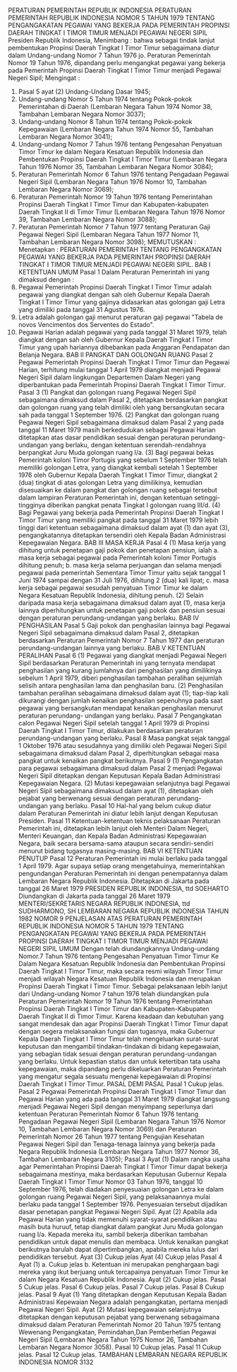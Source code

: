  PERATURAN PEMERINTAH REPUBLIK INDONESIA PERATURAN PEMERINTAH REPUBLIK INDONESIA NOMOR 5 TAHUN 1979 TENTANG PENGANGAKATAN PEGAWAI YANG BEKERJA PADA PEMERINTAH PROPINSI DAERAH TINGKAT I TIMOR TIMUR MENJADI PEGAWAI NEGERI SIPIL Presiden Republik Indonesia,
Menimbang :
 bahwa sebagai tindak lanjut pembentukan Propinsi Daerah Tingkat I Timor Timur sebagaimana diatur dalam Undang-undang Nomor 7 Tahun 1976 jo. Peraturan Pemerintah Nomor 19 Tahun 1976, dipandang perlu mengangkat pegawai yang bekerja pada Pemerintah Propinsi Daerah Tingkat I Timor Timur menjadi Pegawai Negeri Sipil;
Mengingat :

1. Pasal 5 ayat (2) Undang-Undang Dasar 1945;
2. Undang-undang Nomor 5 Tahun 1974 tentang Pokok-pokok Pemerintahan di Daerah (Lembaran Negara Tahun 1974 Nomor 38, Tambahan Lembaran Negara Nomor 3037);
3. Undang-undang Nomor 8 Tahun 1974 tentang Pokok-pokok Kepegawaian (Lembaran Negara Tahun 1974 Nomor 55, Tambahan Lembaran Negara Nomor 3041);
4. Undang-undang Nomor 7 Tahun 1976 tentang Pengesahan Penyatuan Timor Timur ke dalam Negara Kesatuan Republik Indonesia dan Pembentukan Propinsi Daerah Tingkat I Timor Timur (Lembaran Negara Tahun 1976 Nomor 35, Tambahan Lembaran Negara Nomor 3084);
5. Peraturan Pemerintah Nomor 6 Tahun 1976 tentang Pengadaan Pegawai Negeri Sipil (Lembaran Negara Tahun 1976 Nomor 10, Tambahan Lembaran Negara Nomor 3069);
6. Peraturan Pemerintah Nomor 19 Tahun 1976 tentang Pemerintahan Propinsi Daerah Tingkat I Timor Timur dan Kabupaten-kabupaten Daerah Tingkat II di Timor Timur (Lembaran Negara Tahun 1976 Nomor 39, Tambahan Lembaran Negara Nomor 3088);
7. Peraturan Pemerintah Nomor 7 Tahun 1977 tentang Peraturan Gaji Pegawai Negeri Sipil (Lembaran Negara Tahun 1977 Nomor 11, Tambahan Lembaran Negara Nomor 3098);
MEMUTUSKAN :
 Menetapkan : PERATURAN PEMERINTAH TENTANG PENGANGKATAN PEGAWAI YANG BEKERJA PADA PEMERINTAH PROPINSI DAERAH TINGKAT I TIMOR TIMUR MENJADI PEGAWAI NEGERI SIPIL.
BAB I KETENTUAN UMUM
Pasal 1
Dalam Peraturan Pemerintah ini yang dimaksud dengan :
1. Pegawai Pemerintah Propinsi Daerah Tingkat I Timor Timur adalah pegawai yang diangkat dengan sah oleh Gubernur Kepala Daerah Tingkat I Timor Timur yang gajinya didasarkan atas golongan gaji Letra yang dimiliki pada tanggal 31 Agustus 1976.
2. Letra adalah golongan gaji menurut peraturan gaji pegawai "Tabela de novos Vencimentos dos Serventes do Estado".
3. Pegawai Harian adalah pegawai yang pada tanggal 31 Maret 1979, telah diangkat dengan sah oleh Gubernur Kepala Daerah Tingkat I Timor Timur yang upah hariannya dibebankan pada Anggaran Pendapatan dan Belanja Negara.
BAB II PANGKAT DAN GOLONGAN RUANG
Pasal 2
Pegawai Pemerintah Propinsi Daerah Tingkat I Timor Timur dan Pegawai Harian, terhitung mulai tanggal 1 April 1979 diangkat menjadi Pegawai Negeri Sipil dalam lingkungan Departemen Dalam Negeri yang diperbantukan pada Pemerintah Propinsi Daerah Tingkat I Timor Timur.
Pasal 3
(1) Pangkat dan golongan ruang Pegawai Negeri Sipil sebagaimana dimaksud dalam Pasal 2, ditetapkan berdasarkan pangkat dan golongan ruang yang telah dimiliki oleh yang bersangkutan secara sah pada tanggal 1 September 1976.
(2) Pangkat dan golongan ruang Pegawai Negeri Sipil sebagaimana dimaksud dalam Pasal 2 yang pada tanggal 11 Maret 1979 masih berkedudukan sebagai Pegawai Harian ditetapkan atas dasar pendidikan sesuai dengan peraturan perundang- undangan yang berlaku, dengan ketentuan serendah-rendahnya berpangkat Juru Muda golongan ruang I/a.
(3) Bagi pegawai bekas Pemerintah koloni Timor Portugis yang sebelum 1 September 1976 telah memiliki golongan Letra, yang diangkat kembali setelah 1 September 1976 oleh Gubernur Kepala Daerah Tingkat I Timor Timur, diangkat 2 (dua) tingkat di atas golongan Letra yang dimilikinya, kemudian disesuaikan ke dalam pangkat dan golongan ruang sebagai tersebut dalam lampiran Peraturan Pemerintah ini, dengan ketentuan setinggi-tingginya diberikan pangkat penata Tingkat I golongan ruang III/d.
(4) Bagi Pegawai yang bekerja pada Pemerintah Propinsi Daerah Tingkat I Timor Timur yang memiliki pangkat pada tanggal 31 Maret 1979 lebih tinggi dari ketentuan sebagaimana dimaksud dalam ayat (1) dan ayat (3), pengangkatannya ditetapkan tersendiri oleh Kepala Badan Administrasi Kepegawaian Negara.
BAB III MASA KERJA
Pasal 4
(1) Masa kerja yang dihitung untuk penetapan gaji pokok dan penetapan pensiun, ialah a. masa kerja sebagai pegawai pada Pemerintah koloni Timor Portugis dihitung penuh;
b. masa kerja selama perjuangan dan selama menjadi pegawai pada pemerintah Sementara Timor Timur yaitu sejak tanggal 1 Juni 1974 sampai dengan 31 Juli 1976, dihitung 2 (dua) kali lipat;
c. masa kerja sebagai pegawai sesudah penyatuan Timor Timur ke dalam Negara Kesatuan Republik Indonesia, dihitung penuh.
(2) Selain daripada masa kerja sebagaimana dimaksud dalam ayat (1), masa kerja lainnya diperhitungkan untuk penetapan gaji pokok dan pensiun sesuai dengan peraturan perundang-undangan yang berlaku.
BAB IV PENGHASILAN
Pasal 5
Gaji pokok dan penghasilan lainnya bagi Pegawai Negeri Sipil sebagaimana dimaksud dalam Pasal 2, ditetapkan berdasarkan Peraturan Pemerintah Nomor 7 Tahun 1977 dan peraturan perundang-undangan lainnya yang berlaku.
BAB V KETENTUAN PERALIHAN
Pasal 6
(1) Pegawai yang diangkat menjadi Pegawai Negeri Sipil berdasarkan Peraturan Pemerintah ini yang ternyata mendapat penghasilan yang kurang jumlahnya dari penghasilan yang dimilikinya sebelum 1 April 1979, diberi penghasilan tambahan peralihan sejumlah selisih antara penghasilan lama dan penghasilan baru.
(2) Penghasilan tambahan peralihan sebagaimana dimaksud dalam ayat (1); tiap-tiap kali dikurangi dengan jumlah kenaikan penghasilan sepenuhnya pada saat pegawai yang bersangkutan mendapat kenaikan penghasilan menurut peraturan perundang- undangan yang berlaku.
Pasal 7
Pengangkatan calon Pegawai Negeri Sipil setelah tanggal 1 April 1979 di Propinsi Daerah Tingkat I Timor Timur, dilakukan berdasarkan peraturan perundang-undangan yang berlaku.
Pasal 8
Masa pangkat sejak tanggal 1 Oktober 1976 atau sesudahnya yang dimiliki oleh Pegawai Negeri Sipil sebagaimana dimaksud dalam Pasal 2, diperhitungkan sebagai masa pangkat untuk kenaikan pangkat berikutnya.
Pasal 9
(1) Pengangkatan para pegawai sebagaimana dimaksud dalam Pasal 2 menjadi Pegawai Negeri Sipil ditetapkan dengan Keputusan Kepala Badan Administrasi Kepegawaian Negara.
(2) Mutasi kepegawaian selanjutnya bagi Pegawai Negeri Sipil sebagaimana dimaksud dalam ayat (1), ditetapkan oleh pejabat yang berwenang sesuai dengan peraturan perundang-undangan yang berlaku.
Pasal 10
Hal-hal yang belum cukup diatur dalam Peraturan Pemerintah ini diatur lebih lanjut dengan Keputusan Presiden.
Pasal 11
Ketentuan-ketentuan teknis pelaksanaan Peraturan Pemerintah ini, ditetapkan lebih lanjut oleh Menteri Dalam Negeri, Menteri Keuangan, dan Kepala Badan Administrasi Kepegawaian Negara, baik secara bersama-sama ataupun secara sendiri-sendiri menurut bidang tugasnya masing-masing.
BAB VI KETENTUAN PENUTUP
Pasal 12
Peraturan Pemerintah ini mulai berlaku pada tanggal 1 April 1979. Agar supaya setiap orang mengetahuinya, memerintahkan pengundangan Peraturan Pemerintah ini dengan penempatannya dalam Lembaran Negara Republik Indonesia. Ditetapkan di Jakarta pada tanggal 26 Maret 1979 PRESIDEN REPUBLIK INDONESIA, ttd SOEHARTO Diundangkan di Jakarta pada tanggal 26 Maret 1979 MENTERI/SEKRETARIS NEGARA REPUBLIK INDONESIA, ttd SUDHARMONO, SH LEMBARAN NEGARA REPUBLIK INDONESIA TAHUN 1982 NOMOR 9 PENJELASAN ATAS PERATURAN PEMERINTAH REPUBLIK INDONESIA NOMOR 5 TAHUN 1979 TENTANG PENGANGKATAN PEGAWAI YANG BEKERJA PADA PEMERINTAH PROPINSI DAERAH TINGKAT I TIMOR TIMUR MENJADI PEGAWAI NEGERI SIPIL UMUM Dengan telah diundangkannya Undang-undang Nomor.7 Tahun 1976 tentang Pengesahan Penyatuan Timor Timur Ke Dalam Negara Kesatuan Republik Indonesia dan Pembentukan Propinsi Daerah Tingkat I Timor Timur, maka secara resmi wilayah Timor Timur menjadi wilayah Negara Kesatuan Republik Indonesia dan merupakan Propinsi Daerah Tingkat I Timor Timur. Sebagai pelaksanaan lebih lanjut dari Undang-undang Nomor 7 tahun 1976 telah diundangkan pula Peraturan Pemerintah Nomor 19 Tahun 1976 tentang Pemerintahan Propinsi Daerah Tingkat I Timor Timur dan Kabupaten-Kabupaten Daerah Tingkat II di Timor Timur. Karena keadaan dan kebutuhan yang sangat mendesak dan agar Propinsi Daerah Tingkat I Timor Timur dapat dengan segera melaksanakan fungsi dan tugasnya, maka Gubernur Kepala Daerah Tingkat I Timor Timur telah mengeluarkan surat-surat keputusan dan mengambil tindakan-tindakan di bidang kepegawaian, yang sebagian tidak sesuai dengan peraturan perundang-undangan yang berlaku. Untuk kepastian status dan untuk ketertiban tata usaha kepegawaian, maka dipandang perlu dikeluarkan Peraturan Pemerintah yang mengatur segala sesuatu mengenai kepegawaian di Propinsi Daerah Tingkat I Timor Timur. PASAL DEMI PASAL
Pasal 1
Cukup jelas.
Pasal 2
Pegawai Pemerintah Propinsi Daerah Tingkat I Timor Timur dan Pegawai Harian yang ada pada tanggal 31 Maret 1979 diangkat langsung menjadi Pegawai Negeri Sipil dengan menyimpang seperlunya dari ketentuan Peraturan Pemerintah Nomor 6 Tahun 1976 tentang Pengadaan Pegawai Negeri Sipil (Lembaran Negara Tahun 1976 Nomor 10, Tambahan Lembaran Negara Nomor 3069) dan Peraturan Pemerintah Nomor 26 Tahun 1977 tentang Pengujian Kesehatan Pegawai Negeri Sipil dan Tenaga-tenaga lainnya yang bekerja pada Negara Republik Indonesia (Lembaran Negara Tahun 1977 Nomor 36, Tambahan Lembaran Negara 3105);
Pasal 3
Ayat (1) Dalam rangka usaha agar Pemerintahan Propinsi Daerah Tingkat I Timor Timur dapat bekerja sebagaimana mestinya, maka berdasarkan Keputusan Gubernur Kepala Daerah Tingkat I Timor Timur Nomor 03 Tahun 1976, tanggal 10 September 1976, telah diadakan penyesuaian golongan Letra ke dalam golongan ruang Pegawai Negeri Sipil, yang pelaksanaannya mulai berlaku pada tanggal 1 September 1976. Penyesuaian tersebut dijadikan dasar penetapan pangkat Pegawai Negeri Sipil. Ayat (2) Apabila ada Pegawai Harian yang tidak memenuhi syarat-syarat pendidikan atau masih buta huruuf, tetap diangkat dalam pangkat Juru Muda golongan ruang I/a. Kepada mereka itu, sambil bekerja diberikan tambahan pendidikan untuk dapat menulis dan membaca. Untuk kenaikan pangkat berikutnya barulah dapat dipertimbangkan, apabila mereka lulus dari pendidikan tersebut. Ayat (3) Cukup jelas Ayat (4) Cukup jelas
Pasal 4
Ayat (1) a. Cukup jelas b. Ketentuan ini merupakan penghargaan bagi mereka yang ikut berjuang untuk tercapainya penyatuan Timor Timur ke dalam Negara Kesatuan Republik Indonesia. Ayat (2) Cukup jelas.
Pasal 5
Cukup jelas.
Pasal 6
Cukup jelas.
Pasal 7
Cukup jelas.
Pasal 8
Cukup jelas.
Pasal 9
Ayat (1) Yang ditetapkan dengan Keputusan Kepala Badan Administrasi Kepewaian Negara adalah pengangkatan, pertama menjadi Pegawai Negeri Sipil. Ayat (2) Mutasi kepegawaian selanjutnya ditetapkan dengan keputusan pejabat yang berwenang sebagaimana dimaksud dalam Peraturan Pemerintah Nomor 20 Tahun 1975 tentang Wewenang Pengangkatan, Pemindahan,Dan Pemberhetian Pegawai Negeri Sipil (Lembaran Negara Tahun 1975 Nomor 26, Tambahan Lembaran Negara Nomor 3058).
Pasal 10
Cukup jelas.
Pasal 11
Cukup jelas.
Pasal 12
Cukup jelas. TAMBAHAN LEMBARAN NEGARA REPUBLIK INDONESIA NOMOR 3132